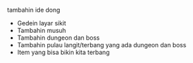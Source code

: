 tambahin ide dong

- Gedein layar sikit
- Tambahin musuh
- Tambahin dungeon dan boss
- Tambahin pulau langit/terbang yang ada dungeon dan boss
- Item yang bisa bikin kita terbang